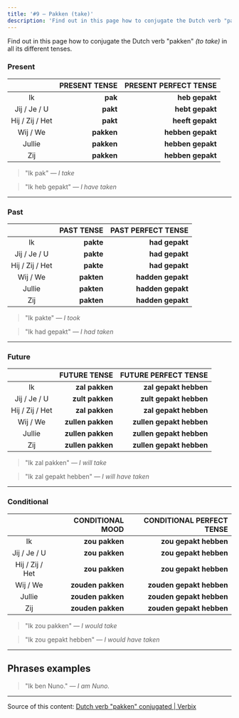 ```yaml
---
title: '#9 — Pakken (take)'
description: 'Find out in this page how to conjugate the Dutch verb "pakken" (to take) in all its different tenses.'
---
```


Find out in this page how to conjugate the Dutch verb "pakken" _(to take)_ in all its different tenses.

### Present

|                 | PRESENT TENSE | PRESENT PERFECT TENSE |
| :-------------: | ------------: | --------------------: |
|       Ik        |       **pak** |        **heb gepakt** |
|  Jij / Je / U   |      **pakt** |       **hebt gepakt** |
| Hij / Zij / Het |      **pakt** |      **heeft gepakt** |
|    Wij / We     |    **pakken** |     **hebben gepakt** |
|     Jullie      |    **pakken** |     **hebben gepakt** |
|       Zij       |    **pakken** |     **hebben gepakt** |

> "Ik pak"
> _— I take_

> "Ik heb gepakt"
> _— I have taken_

---

### Past

|                 | PAST TENSE | PAST PERFECT TENSE |
| :-------------: | ---------: | -----------------: |
|       Ik        |  **pakte** |     **had gepakt** |
|  Jij / Je / U   |  **pakte** |     **had gepakt** |
| Hij / Zij / Het |  **pakte** |     **had gepakt** |
|    Wij / We     | **pakten** |  **hadden gepakt** |
|     Jullie      | **pakten** |  **hadden gepakt** |
|       Zij       | **pakten** |  **hadden gepakt** |

> "Ik pakte"
> _— I took_

> "Ik had gepakt"
> _— I had taken_

---

### Future

|                 |      FUTURE TENSE |     FUTURE PERFECT TENSE |
| :-------------: | ----------------: | -----------------------: |
|       Ik        |    **zal pakken** |    **zal gepakt hebben** |
|  Jij / Je / U   |   **zult pakken** |   **zult gepakt hebben** |
| Hij / Zij / Het |    **zal pakken** |    **zal gepakt hebben** |
|    Wij / We     | **zullen pakken** | **zullen gepakt hebben** |
|     Jullie      | **zullen pakken** | **zullen gepakt hebben** |
|       Zij       | **zullen pakken** | **zullen gepakt hebben** |

> "Ik zal pakken"
> _— I will take_

> "Ik zal gepakt hebben"
> _— I will have taken_

---

### Conditional

|                 |  CONDITIONAL MOOD | CONDITIONAL PERFECT TENSE |
| :-------------: | ----------------: | ------------------------: |
|       Ik        |    **zou pakken** |     **zou gepakt hebben** |
|  Jij / Je / U   |    **zou pakken** |     **zou gepakt hebben** |
| Hij / Zij / Het |    **zou pakken** |     **zou gepakt hebben** |
|    Wij / We     | **zouden pakken** |  **zouden gepakt hebben** |
|     Jullie      | **zouden pakken** |  **zouden gepakt hebben** |
|       Zij       | **zouden pakken** |  **zouden gepakt hebben** |

> "Ik zou pakken"
> _— I would take_

> "Ik zou gepakt hebben"
> _— I would have taken_

---

## Phrases examples

> "Ik ben Nuno."
> _— I am Nuno._

---

Source of this content: [Dutch verb "pakken" conjugated | Verbix](https://verbix.com/webverbix/go.php?T1=pakken&D1=24&H1=124)
